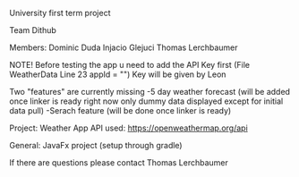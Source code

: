 University first term project

Team Dithub

Members:
Dominic Duda
Injacio Glejuci
Thomas Lerchbaumer 

NOTE!
Before testing the app u need to add the API Key first (File WeatherData Line 23 appId = "") 
Key will be given by Leon

Two "features" are currently missing
-5 day weather forecast (will be added once linker is ready right now only dummy data displayed except for initial data pull) 
-Serach feature (will be done once linker is ready) 

Project: Weather App 
API used: https://openweathermap.org/api  

General:
JavaFx project (setup through gradle)

If there are questions please contact Thomas Lerchbaumer
